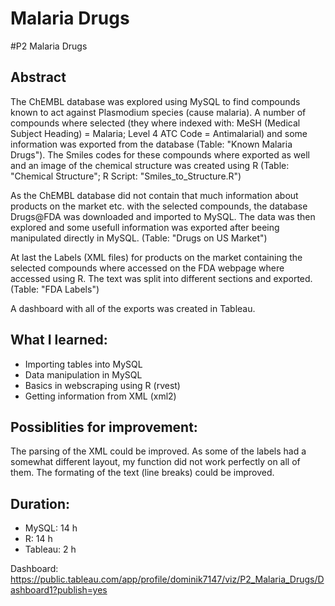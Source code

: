 # Malaria Drugs

#P2 Malaria Drugs
## Abstract
The ChEMBL database was explored using MySQL to find compounds known to act against Plasmodium species (cause malaria). A number of compounds where selected (they where indexed with: MeSH (Medical Subject Heading) = Malaria; Level 4 ATC Code = Antimalarial) and some information was exported from the database (Table: "Known Malaria Drugs").
The Smiles codes for these compounds where exported as well and an image of the chemical structure was created using R (Table: "Chemical Structure"; R Script: "Smiles_to_Structure.R")

As the ChEMBL database did not contain that much information about products on the market etc. with the selected compounds, the database Drugs@FDA was downloaded and imported to MySQL. The data was then explored and some usefull information was exported after beeing manipulated directly in MySQL. (Table: "Drugs on US Market")

At last the Labels (XML files) for products on the market containing the selected compounds where accessed on the FDA webpage where accessed using R. The text was split into different sections and exported. (Table: "FDA Labels")

A dashboard with all of the exports was created in Tableau.

## What I learned:
- Importing tables into MySQL
- Data manipulation in MySQL
- Basics in webscraping using R (rvest)
- Getting information from XML (xml2)

## Possiblities for improvement:
The parsing of the XML could be improved. As some of the labels had a somewhat different layout, my function did not work perfectly on all of them.
The formating of the text (line breaks) could be improved.

## Duration:
- MySQL: 14 h
- R: 14 h
- Tableau: 2 h

Dashboard: https://public.tableau.com/app/profile/dominik7147/viz/P2_Malaria_Drugs/Dashboard1?publish=yes

